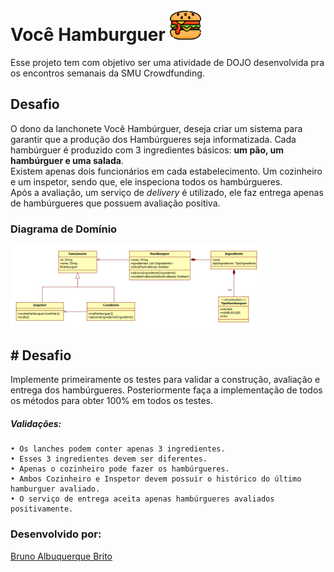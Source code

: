 # Você Hamburguer <img src="./imagens_readme/burger.png" width="50" height="50">
Esse projeto tem com objetivo ser uma atividade de DOJO desenvolvida pra os encontros semanais da SMU Crowdfunding. 


## Desafio

O dono da lanchonete Você Hambúrguer, deseja criar um sistema para garantir que a produção dos Hambúrgueres seja informatizada. Cada hambúrguer é produzido com 3 ingredientes básicos: **um pão, um hambúrguer e uma salada**.</br>
Existem apenas dois funcionários em cada estabelecimento. Um cozinheiro e um inspetor, sendo que, ele inspeciona todos os hambúrgueres.</br> 
Após a avaliação, um serviço de *delivery* é utilizado, ele faz entrega apenas de hambúrgueres que possuem avaliação positiva.

### Diagrama de Domínio
<img src="./imagens_readme/diagramaDeClasses.png" width="80%" height="50%">


## # Desafio

Implemente primeiramente os testes para validar a construção, avaliação e entrega dos hambúrgueres. Posteriormente faça a implementação de todos os métodos para obter 100% em todos os testes.

##### Validações:

    • Os lanches podem conter apenas 3 ingredientes.
    • Esses 3 ingredientes devem ser diferentes.
    • Apenas o cozinheiro pode fazer os hambúrgueres. 
    • Ambos Cozinheiro e Inspetor devem possuir o histórico do último hamburguer avaliado.
    • O serviço de entrega aceita apenas hambúrgueres avaliados positivamente.

### Desenvolvido por: 
[Bruno Albuquerque Brito](https://www.linkedin.com/in/bruno-albuquerque-brito-07258590)
